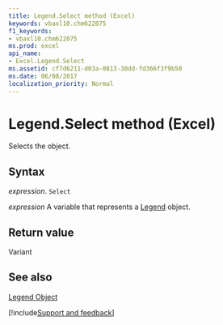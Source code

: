 ```yaml
---
title: Legend.Select method (Excel)
keywords: vbaxl10.chm622075
f1_keywords:
- vbaxl10.chm622075
ms.prod: excel
api_name:
- Excel.Legend.Select
ms.assetid: cf7d6211-d03a-0813-30dd-fd366f3f9b50
ms.date: 06/08/2017
localization_priority: Normal
---
```



# Legend.Select method (Excel)

Selects the object.


## Syntax

_expression_. `Select`

_expression_ A variable that represents a [Legend](Excel.Legend-graph-property.md) object.


## Return value

Variant


## See also


[Legend Object](Excel.Legend(object).md)

[!include[Support and feedback](~/includes/feedback-boilerplate.md)]